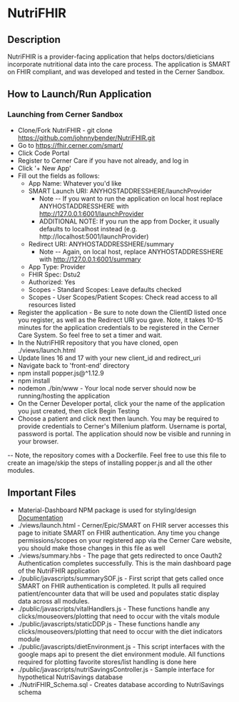 # NutriFHIR

## Description

NutriFHIR is a provider-facing application that helps doctors/dieticians incorporate nutritional data into the care process. 
The application is SMART on FHIR compliant, and was developed and tested in the Cerner Sandbox.

## How to Launch/Run Application

### Launching from Cerner Sandbox

* Clone/Fork NutriFHIR - git clone https://github.com/johnnybender/NutriFHIR.git
* Go to https://fhir.cerner.com/smart/
* Click Code Portal
* Register to Cerner Care if you have not already, and log in
* Click '+ New App'
* Fill out the fields as follows:
  * App Name: Whatever you'd like
  * SMART Launch URI: ANYHOSTADDRESSHERE/launchProvider 
    * Note -- If you want to run the application on local host replace ANYHOSTADDRESSHERE with http://127.0.0.1:6001/launchProvider
    * ADDITIONAL NOTE: If you run the app from Docker, it usually defaults to localhost instead (e.g. http://localhost:5001/launchProvider)
  * Redirect URI: ANYHOSTADDRESSHERE/summary
    * Note -- Again, on local host, replace ANYHOSTADDRESSHERE with http://127.0.0.1:6001/summary
  * App Type: Provider
  * FHIR Spec: Dstu2
  * Authorized: Yes
  * Scopes - Standard Scopes: Leave defaults checked
  * Scopes - User Scopes/Patient Scopes: Check read access to all resources listed
* Register the application - Be sure to note down the ClientID listed once you register, as well as the Redirect URI you gave. Note, 
it takes 10-15 minutes for the application credentials to be registered in the Cerner Care System. So feel free to set a timer and wait.
* In the NutriFHIR repository that you have cloned, open ./views/launch.html
* Update lines 16 and 17 with your new client_id and redirect_uri
* Navigate back to 'front-end' directory
* npm install popper.js@^1.12.9
* npm install
* nodemon ./bin/www - Your local node server should now be running/hosting the application
* On the Cerner Developer portal, click your the name of the application you just created, then click Begin Testing
* Choose a patient and click next then launch. You may be required to provide credentials to Cerner's Millenium platform. Username is 
portal, password is portal. The application should now be visible and running in your browser.

-- Note, the repository comes with a Dockerfile. Feel free to use this file to create an image/skip the steps of installing popper.js 
and all the other modules.

## Important Files
* Material-Dashboard NPM package is used for styling/design [Documentation](https://demos.creative-tim.com/material-dashboard/docs/2.0/getting-started/introduction.html)
* ./views/launch.html - Cerner/Epic/SMART on FHIR server accesses this page to initiate SMART on FHIR authentication. Any time you 
change permissions/scopes on your registered app via the Cerner Care website, you should make those changes in this file as well
* ./views/summary.hbs - The page that gets redirected to once Oauth2 Authentication completes successfully. This is 
the main dashboard page of the NutriFHIR application
* ./public/javascripts/summarySOF.js - First script that gets called once SMART on FHIR authentication is completed. It pulls all 
required patient/encounter data that will be used and populates static display data across all modules.
* ./public/javascripts/vitalHandlers.js - These functions handle any clicks/mouseovers/plotting that need to occur with the vitals 
module 
* ./public/javascripts/staticDDP.js - These functions handle any clicks/mouseovers/plotting that need to occur with the diet 
indicators module
* ./public/javascripts/dietEnvironment.js - This script interfaces with the google maps api to present the diet environment module. 
All functions required for plotting favorite stores/list handling is done here
* ./public/javascripts/nutriSavingsController.js - Sample interface for hypothetical NutriSavings database
* ./NutriFHIR_Schema.sql - Creates database according to NutriSavings schema
